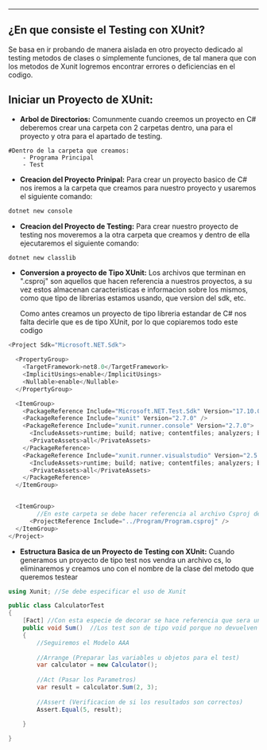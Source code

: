 
---
## ¿En que consiste el Testing con XUnit?
Se basa en ir probando de manera aislada en otro proyecto dedicado al testing metodos de clases o simplemente funciones, de tal manera  que con los metodos de Xunit logremos encontrar errores o deficiencias en el codigo.

## Iniciar un Proyecto de XUnit:

- **Arbol de Directorios:**
	 Comunmente cuando creemos un proyecto en C# deberemos crear una carpeta con 2 carpetas dentro, una para el proyecto y otra para el apartado de testing.
	 
```shell
#Dentro de la carpeta que creamos:
	- Programa Principal
	- Test
```

- **Creacion del Proyecto Prinipal:**
	 Para crear un proyecto basico de C#  nos iremos a la carpeta que creamos para nuestro proyecto y usaremos el siguiente comando:
	  
```bash
dotnet new console
```

- **Creacion del Proyecto de Testing:**
	 Para crear nuestro proyecto de testing nos moveremos a la otra carpeta que creamos y dentro de ella ejecutaremos el siguiente comando: 
	 
```bash
dotnet new classlib
```

- **Conversion a proyecto de Tipo XUnit:**
	 Los archivos que terminan en ".csproj" son aquellos que hacen referencia a nuestros proyectos, a su vez estos almacenan caracteristicas e informacion sobre los mismos, como que tipo de librerias estamos usando, que version del sdk, etc.
	
	 Como antes creamos un proyecto de tipo libreria estandar de C# nos falta decirle que es de tipo XUnit, por lo que copiaremos todo este codigo 
```csharp
<Project Sdk="Microsoft.NET.Sdk">

  <PropertyGroup>
    <TargetFramework>net8.0</TargetFramework>
    <ImplicitUsings>enable</ImplicitUsings>
    <Nullable>enable</Nullable>
  </PropertyGroup>

  <ItemGroup>
    <PackageReference Include="Microsoft.NET.Test.Sdk" Version="17.10.0-preview-24080-01" />
    <PackageReference Include="xunit" Version="2.7.0" />
    <PackageReference Include="xunit.runner.console" Version="2.7.0">
      <IncludeAssets>runtime; build; native; contentfiles; analyzers; buildtransitive</IncludeAssets>
      <PrivateAssets>all</PrivateAssets>
    </PackageReference>
    <PackageReference Include="xunit.runner.visualstudio" Version="2.5.7">
      <IncludeAssets>runtime; build; native; contentfiles; analyzers; buildtransitive</IncludeAssets>
      <PrivateAssets>all</PrivateAssets>
    </PackageReference>
  </ItemGroup>


  <ItemGroup>
		//En este carpeta se debe hacer referencia al archivo Csproj de nuestro proyecto principal
      <ProjectReference Include="../Program/Program.csproj" />
  </ItemGroup>
</Project>


```


- **Estructura Basica de un Proyecto de Testing con XUnit:**
	 Cuando generamos un proyecto de tipo test nos vendra un archivo cs, lo eliminaremos y creamos uno con el nombre de la clase del metodo que queremos testear
```csharp
using Xunit; //Se debe especificar el uso de Xunit

public class CalculatorTest
{
    [Fact] //Con esta especie de decorar se hace referencia que sera un test
    public void Sum()  //Los test son de tipo void porque no devuelven nada
    {
		//Seguiremos el Modelo AAA
		
		//Arrange (Preparar las variables u objetos para el test)
        var calculator = new Calculator();
		
		//Act (Pasar los Parametros)
        var result = calculator.Sum(2, 3);
		
		//Assert (Verificacion de si los resultados son correctos)
        Assert.Equal(5, result);
		
    }

}
```




































